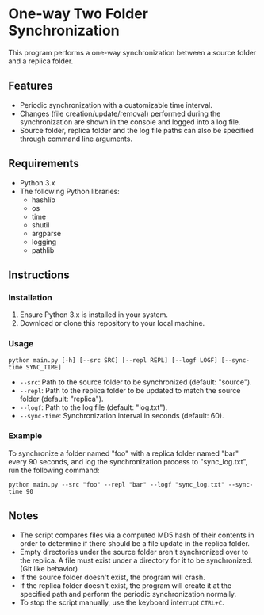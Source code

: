 # One-way Two Folder Synchronization

This program performs a one-way synchronization between a source folder and a replica folder.


## Features
- Periodic synchronization with a customizable time interval.
- Changes (file creation/update/removal) performed during the synchronization are shown in the console and logged into a log file.
- Source folder, replica folder and the log file paths can also be specified through command line arguments.


## Requirements
- Python 3.x
- The following Python libraries:
    - hashlib
    - os
    - time
    - shutil
    - argparse
    - logging
    - pathlib


## Instructions

### Installation
1. Ensure Python 3.x is installed in your system.
2. Download or clone this repository to your local machine.

### Usage
```
python main.py [-h] [--src SRC] [--repl REPL] [--logf LOGF] [--sync-time SYNC_TIME]
```
- `--src`: Path to the source folder to be synchronized (default: "source").
- `--repl`: Path to the replica folder to be updated to match the source folder (default: "replica").
- `--logf`: Path to the log file (default: "log.txt").
- `--sync-time`: Synchronization interval in seconds (default: 60).

### Example
To synchronize a folder named "foo" with a replica folder named "bar" every 90 seconds, and log the synchronization process to "sync_log.txt", run the following command:
```
python main.py --src "foo" --repl "bar" --logf "sync_log.txt" --sync-time 90
```


## Notes
- The script compares files via a computed MD5 hash of their contents in order to determine if there should be a file update in the replica folder.
- Empty directories under the source folder aren't synchronized over to the replica. A file must exist under a directory for it to be synchronized. (Git like behavior)
- If the source folder doesn't exist, the program will crash.
- If the replica folder doesn't exist, the program will create it at the specified path and perform the periodic synchronization normally.
- To stop the script manually, use the keyboard interrupt `CTRL+C`.